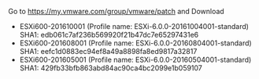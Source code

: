 Go to https://my.vmware.com/group/vmware/patch and Download

  * ESXi600-201610001 (Profile name: ESXi-6.0.0-20161004001-standard)
    SHA1: edb061c7af236b569920f21b47dc7e65297431e6
  * ESXi600-201608001 (Profile name: ESXi-6.0.0-20160804001-standard)
    SHA1: eefc1d0883ec94ef8a49a8898fa8ed9817a32817
  * ESXi600-201605001 (Profile name: ESXi-6.0.0-20160504001-standard)
    SHA1: 429fb33bfb863abd84ac90ca4bc2099e1b059107

